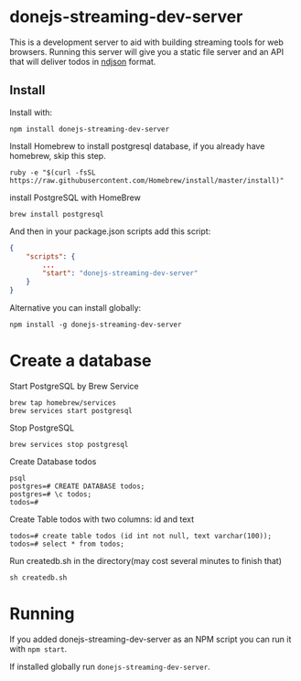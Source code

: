 # donejs-streaming-dev-server

This is a development server to aid with building streaming tools for web browsers. Running this server will give you a static file server and an API that will deliver todos in [ndjson](http://ndjson.org/) format.

## Install

Install with:

```shell
npm install donejs-streaming-dev-server
```
Install Homebrew to install postgresql database, if you already have homebrew, skip this step.
```homebrew
ruby -e "$(curl -fsSL https://raw.githubusercontent.com/Homebrew/install/master/install)"
```

install PostgreSQL with HomeBrew
```
brew install postgresql
```

And then in your package.json scripts add this script:

```json
{
	"scripts": {
		...
		"start": "donejs-streaming-dev-server"
	}
}
```

Alternative you can install globally:

```shell
npm install -g donejs-streaming-dev-server
```

# Create a database

Start PostgreSQL by Brew Service

```shell
brew tap homebrew/services
brew services start postgresql
```

Stop PostgreSQL
```shell
brew services stop postgresql
```

Create Database todos
```shell
psql
postgres=# CREATE DATABASE todos;
postgres=# \c todos;
todos=#
```

Create Table todos with two columns: id and text

```shell
todos=# create table todos (id int not null, text varchar(100));
todos=# select * from todos;
```

Run createdb.sh in the directory(may cost several minutes to finish that)

```shell
sh createdb.sh
```



# Running

If you added donejs-streaming-dev-server as an NPM script you can run it with `npm start`.

If installed globally run `donejs-streaming-dev-server`.
